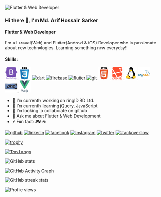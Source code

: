 ![Flutter & Web Developer](https://scontent.fdac14-1.fna.fbcdn.net/v/t39.30808-6/307976017_485885426885822_144100246719738418_n.png?stp=dst-png_s960x960&_nc_cat=105&ccb=1-7&_nc_sid=e3f864&_nc_ohc=zFYbn3yMn-4AX_r5AnY&_nc_ht=scontent.fdac14-1.fna&oh=00_AfBoJXy9zDsD_4VJl5DwmDz_o-XlNFevuEUshjXmsKqdmA&oe=636219CC)

### Hi there 👋, I'm Md. Arif Hossain Sarker
#### Flutter & Web Developer


I'm a Laravel(Web) and Flutter(Android & iOS) Developer who is passionate about new technologies. Learning something new everyday!! 

#### Skills: 
<p align="left"> <a href="https://getbootstrap.com" target="_blank" rel="noreferrer"> <img src="https://raw.githubusercontent.com/devicons/devicon/master/icons/bootstrap/bootstrap-plain-wordmark.svg" alt="bootstrap" width="40" height="40"/> </a> <a href="https://www.w3schools.com/css/" target="_blank" rel="noreferrer"> <img src="https://raw.githubusercontent.com/devicons/devicon/master/icons/css3/css3-original-wordmark.svg" alt="css3" width="40" height="40"/> </a> <a href="https://dart.dev" target="_blank" rel="noreferrer"> <img src="https://www.vectorlogo.zone/logos/dartlang/dartlang-icon.svg" alt="dart" width="40" height="40"/> </a> <a href="https://firebase.google.com/" target="_blank" rel="noreferrer"> <img src="https://www.vectorlogo.zone/logos/firebase/firebase-icon.svg" alt="firebase" width="40" height="40"/> </a> <a href="https://flutter.dev" target="_blank" rel="noreferrer"> <img src="https://www.vectorlogo.zone/logos/flutterio/flutterio-icon.svg" alt="flutter" width="40" height="40"/> </a> <a href="https://git-scm.com/" target="_blank" rel="noreferrer"> <img src="https://www.vectorlogo.zone/logos/git-scm/git-scm-icon.svg" alt="git" width="40" height="40"/> </a> <a href="https://www.w3.org/html/" target="_blank" rel="noreferrer"> <img src="https://raw.githubusercontent.com/devicons/devicon/master/icons/html5/html5-original-wordmark.svg" alt="html5" width="40" height="40"/> </a> <a href="https://laravel.com/" target="_blank" rel="noreferrer"> <img src="https://raw.githubusercontent.com/devicons/devicon/master/icons/laravel/laravel-plain-wordmark.svg" alt="laravel" width="40" height="40"/> </a> <a href="https://www.linux.org/" target="_blank" rel="noreferrer"> <img src="https://raw.githubusercontent.com/devicons/devicon/master/icons/linux/linux-original.svg" alt="linux" width="40" height="40"/> </a> <a href="https://www.mysql.com/" target="_blank" rel="noreferrer"> <img src="https://raw.githubusercontent.com/devicons/devicon/master/icons/mysql/mysql-original-wordmark.svg" alt="mysql" width="40" height="40"/> </a> <a href="https://www.php.net" target="_blank" rel="noreferrer"> <img src="https://raw.githubusercontent.com/devicons/devicon/master/icons/php/php-original.svg" alt="php" width="40" height="40"/> </a> <a href="https://vuejs.org/" target="_blank" rel="noreferrer"> <img src="https://raw.githubusercontent.com/devicons/devicon/master/icons/vuejs/vuejs-original-wordmark.svg" alt="vuejs" width="40" height="40"/> </a> </p>

- 🔭 I’m currently working on ringID BD Ltd. 
- 🌱 I’m currently learning  jQuery, JavaScript 
- 👯 I’m looking to collaborate on github 
- 💬 Ask me about Flutter & Web Development 
- ⚡ Fun fact: 🎮/ ☕ 


[<img src='https://cdn.jsdelivr.net/npm/simple-icons@3.0.1/icons/github.svg' alt='github' height='40'>](https://github.com/arif143)  [<img src='https://cdn.jsdelivr.net/npm/simple-icons@3.0.1/icons/linkedin.svg' alt='linkedin' height='40'>](https://www.linkedin.com/in/arif143/)  [<img src='https://cdn.jsdelivr.net/npm/simple-icons@3.0.1/icons/facebook.svg' alt='facebook' height='40'>](https://www.facebook.com/arif2014)  [<img src='https://cdn.jsdelivr.net/npm/simple-icons@3.0.1/icons/instagram.svg' alt='instagram' height='40'>](https://www.instagram.com/arifsarker34/)  [<img src='https://cdn.jsdelivr.net/npm/simple-icons@3.0.1/icons/twitter.svg' alt='twitter' height='40'>](https://twitter.com/arifsarker_md)  [<img src='https://cdn.jsdelivr.net/npm/simple-icons@3.0.1/icons/stackoverflow.svg' alt='stackoverflow' height='40'>](https://stackoverflow.com/users/arif143)  



[![trophy](https://github-profile-trophy.vercel.app/?username=arif143)](https://github.com/ryo-ma/github-profile-trophy)

[![Top Langs](https://github-readme-stats.vercel.app/api/top-langs/?username=arif143)](https://github.com/anuraghazra/github-readme-stats)

![GitHub stats](https://github-readme-stats.vercel.app/api?username=arif143&show_icons=true&count_private=true)  

![GitHub Activity Graph](https://activity-graph.herokuapp.com/graph?username=arif143)  
 

![GitHub streak stats](https://github-readme-streak-stats.herokuapp.com/?user=arif143)  

![Profile views](https://gpvc.arturio.dev/arif143)  

